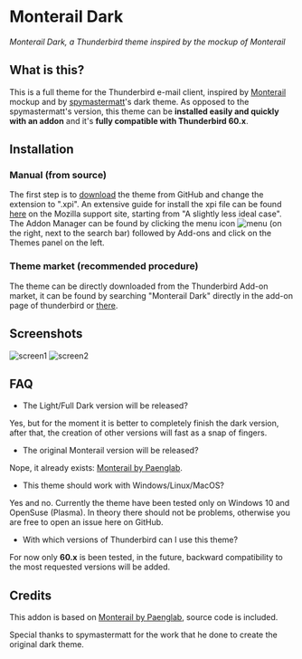 # Monterail Dark
_Monterail Dark, a Thunderbird theme inspired by the mockup of Monterail_

## What is this?
This is a full theme for the Thunderbird e-mail client, inspired by [Monterail](https://monterail.com/blog/2016/the-power-of-email-clients-why-did-we-redesign-thunderbird) mockup and by [spymastermatt](https://github.com/spymastermatt/thunderbird-monterail)'s dark theme. As opposed to the spymastermatt's version, this theme can be **installed easily and quickly with an addon** and it's **fully compatible with Thunderbird 60.x**.

## Installation
### Manual (from source)
The first step is to [download](https://github.com/conema/monterail-dark/archive/master.zip) the theme from GitHub and change the extension to ".xpi". An extensive guide for install the xpi file can be found [here](https://support.mozilla.org/en-US/kb/installing-addon-thunderbird) on the Mozilla support site, starting from "A slightly less ideal case". The Addon Manager can be found by clicking the menu icon ![menu](https://prod-cdn.sumo.mozilla.net/uploads/gallery/images/2017-10-22-15-37-15-18c775.png) (on the right, next to the search bar) followed by Add-ons and click on the Themes panel on the left.

### Theme market (**recommended procedure**)
The theme can be directly downloaded from the Thunderbird Add-on market, it can be found by searching "Monterail Dark" directly in the add-on page of thunderbird or [there](https://addons.thunderbird.net/en-US/thunderbird/addon/monterail-dark/).

## Screenshots
![screen1](https://user-images.githubusercontent.com/12801153/44290442-039a8180-a279-11e8-9a04-574cc991f012.jpg)
![screen2](https://user-images.githubusercontent.com/12801153/44290455-13b26100-a279-11e8-9552-d1ddd922dd5a.jpg)

## FAQ
* The Light/Full Dark version will be released?

Yes, but for the moment it is better to completely finish the dark version, after that, the creation of other versions will fast as a snap of fingers.

* The original Monterail version will be released?

Nope, it already exists: [Monterail by Paenglab](https://addons.thunderbird.net/en-US/thunderbird/addon/monterail/).

* This theme should work with Windows/Linux/MacOS?

Yes and no. Currently the theme have been tested only on Windows 10 and OpenSuse (Plasma). In theory there should not be problems, otherwise you are free to open an issue here on GitHub.

* With which versions of Thunderbird can I use this theme?

For now only **60.x** is been tested, in the future, backward compatibility to the most requested versions will be added.

## Credits
This addon is based on [Monterail by Paenglab](https://addons.thunderbird.net/en-US/thunderbird/addon/monterail/), source code is included.

Special thanks to spymastermatt for the work that he done to create the original dark theme.

